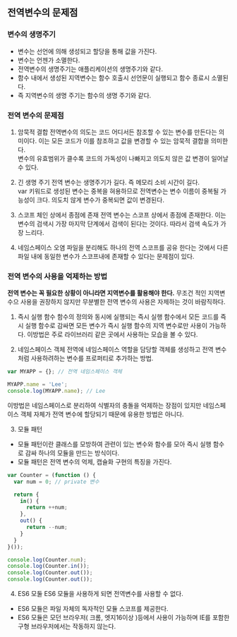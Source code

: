 ## 전역변수의 문제점

### 변수의 생명주기
* 변수는 선언에 의해 생성되고 할당을 통해 값을 가진다.
* 변수는 언젠가 소멸한다.
* 전역변수의 생명주기는 애플리케이션의 생명주기와 같다.
* 함수 내에서 생성된 지역변수는 함수 호출시 선언문이 실행되고 함수 종료시 소멸된다.
* 즉 지역변수의 생명 주기는 함수의 생명 주기와 같다.

### 전역 변수의 문제점
1. 암묵적 결합
전역변수의 의도는 코드 어디서든 참조할 수 있는 변수를 만든다는 의미이다. 이는 모든 코드가 이를 참조하고 값을 변경할 수 있는 암묵적 결합을 의미한다.  
변수의 유효범위가 클수록 코드의 가독성이 나빠지고 의도치 않은 값 변경이 일어날 수 있다.

2. 긴 생명 주기
전역 변수는 생명주기가 길다. 즉 메모리 소비 시간이 길다.  
var 키워드로 생성된 변수는 중복을 혀용하므로 전역변수는 변수 이름이 중복될 가능성이 크다. 의도치 않게 변수가 중복되면 값이 변경된다.

3. 스코프 체인 상에서 종점에 존재
전역 변수는 스코프 상에서 종점에 존재한다. 이는 변수의 검색시 가장 마지막 단계에서 검색이 된다는 것이다. 따라서 검색 속도가 가장 느리다.

4. 네임스페이스 오염
파일을 분리해도 하나의 전역 스코프를 공유 한다는 것에서 다른 파일 내에 동일한 변수가 스코프내에 존재할 수 있다는 문제점이 있다.

### 전역 변수의 사용을 억제하는 방법
**전역 변수는 꼭 필요한 상황이 아니라면 지역변수를 활용해야 한다.** 무조건 적인 지역변수으 사용을 권장하지 않지만 무분별한 전역 변수의 사용은 자제하는 것이 바람직하다.

1. 즉시 실행 함수
함수의 정의와 동시에 실행되는 즉시 실행 함수에서 모든 코드를 즉시 실행 함수로 감싸면 모든 변수가 즉시 실행 함수의 지역 변수로만 사용이 가능하다. 이방법은 주로 라이브러리 같은 곳에서 사용하는 모습을 볼 수 있다.

2. 네임스페이스 객체
전역에 네임스페이스 역할을 담당할 객체를 생성하고 전역 변수처럼 사용하려하는 변수를 프로퍼티로 추가하는 방법.
```js
var MYAPP = {}; // 전역 네임스페이스 객체

MYAPP.name = 'Lee';
console.log(MYAPP.name); // Lee
```
이방법은 네임스페이스로 분리하여 식별자의 충돌을 억제하는 장점이 있지만 네임스페이스 객체 자체가 전역 변수에 할당되기 때문에 유용한 방법은 아니다.

3. 모듈 패턴
* 모듈 패턴이란 클래스를 모방하여 관련이 있는 변수와 함수를 모아 즉시 실행 함수로 감싸 하나의 모듈을 만드는 방식이다.
* 모듈 패턴은 전역 변수의 억제, 캡슐화 구현의 특징을 가진다.

```js
var Counter = (function () {
  var num = 0; // private 변수

  return {
    in() {
      return ++num;
    },
    out() {
      return --num;
    }
  }
}());

console.log(Counter.num);
console.log(Counter.in());
console.log(Counter.out());
console.log(Counter.out());
```

4. ES6 모둘
ES6 모듈을 사용하게 되면 전역변수를 사용할 수 없다.
* ES6 모듈은 파일 자체의 독자적인 모듈 스코프를 제공한다.
* ES6 모듈은 모던 브라우저( 크롬, 엣지16이상 )등에서 사용이 가능하며 IE를 포함한 구형 브라우저에서는 작동하지 않는다.
